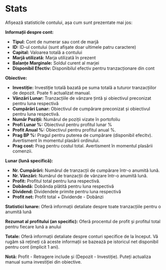 # **Stats**

Afișează statisticile contului, așa cum sunt prezentate mai jos:

**Informații despre cont:**
  - **Tipul:** Cont de numerar sau cont de marjă
  - **ID:** ID-ul contului (sunt afișate doar ultimele patru caractere)
  - **Capital:** Valoarea totală a contului
  - **Marjă utilizată:** Marja utilizată în prezent
  - **Balanțe Marginale:** Soldul curent al marjei
  - **Disponibil Efectiv:** Disponibilul efectiv pentru tranzacționare din cont

**Obiective:**
  - **Investiție:** Investiție totală bazată pe suma totală a tuturor tranzacțiilor de depozit. Poate fi actualizat manual.
  - **Vânzări Lunar:** Tranzacțiile de vânzare țintă și obiectivul preconizat pentru luna respectivă
  - **Cumpărări Lunar:** Obiectivul de cumpărare preconizat și obiectivul pentru luna respectivă.
  - **Număr Poziții:** Numărul de poziții vizate în portofoliu
  - **Profi Lunar %:** Obiectivul pentru profitul lunar %
  - **Profit Anual %:** Obiectivul pentru profitul anual %.
  - **Prag BP %:** Pragul pentru puterea de cumpărare (disponibil efecitv). Avertisment în momentul plasării ordinului.
  - **Prag cost:** Prag pentru costul total. Avertisment în momentul plasării comenzii.

**Lunar (lună specifică):**
  - **Nr. Cumpărări:** Numărul de tranzacții de cumpărare într-o anumită lună.
  - **Nr. Vânzări:** Numărul de tranzacții de vânzare într-o anumită lună.
  - **Profit:** Profitul total pentru luna respectivă.
  - **Dobândă:** Dobânda plătită pentru luna respectivă
  - **Dividend:** Dividendele primite pentru luna respectivă
  - **Profit net:** Profit total + Dividende - Dobânzi

**Statistici lunare:**
  Oferă informații detaliate despre toate tranzacțiile pentru o anumită lună
  
**Rezumat al profitului (an specific):**
  Oferă procentul de profit și profitul total pentru fiecare lună a anului
  
**Totale:**
  Oferă informații detaliate despre conturi specifice de la început.
  Vă rugăm să rețineți că aceste informații se bazează pe istoricul net disponibil pentru cont (implicit 1 ani).

**Notă:**
Profit - Retragere include și (Depozit - Investiție). Puteți actualiza manual suma investiției din obiective.
 